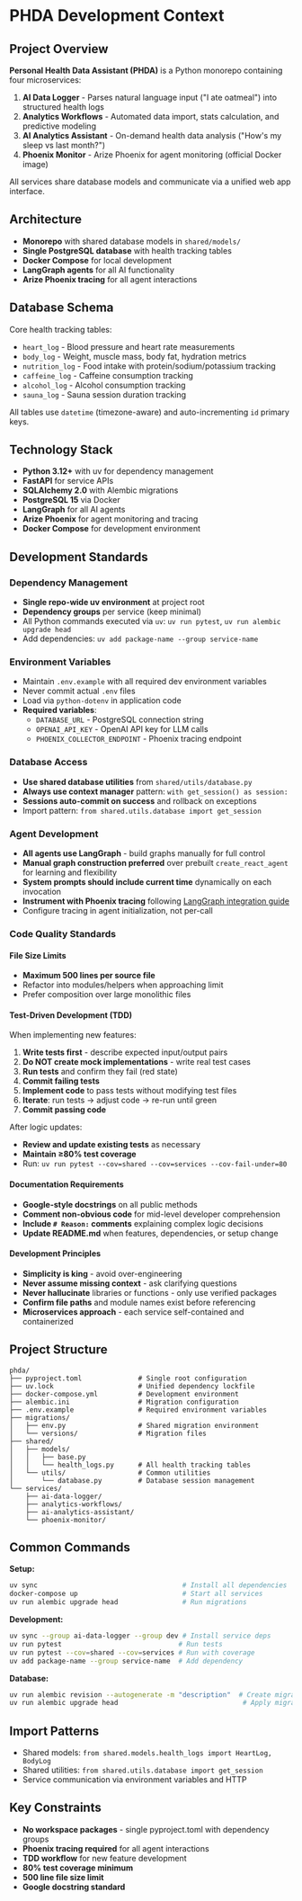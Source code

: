# PHDA Development Context

## Project Overview

**Personal Health Data Assistant (PHDA)** is a Python monorepo containing four microservices:

1. **AI Data Logger** - Parses natural language input ("I ate oatmeal") into structured health logs
2. **Analytics Workflows** - Automated data import, stats calculation, and predictive modeling  
3. **AI Analytics Assistant** - On-demand health data analysis ("How's my sleep vs last month?")
4. **Phoenix Monitor** - Arize Phoenix for agent monitoring (official Docker image)

All services share database models and communicate via a unified web app interface.

## Architecture

- **Monorepo** with shared database models in `shared/models/`
- **Single PostgreSQL database** with health tracking tables
- **Docker Compose** for local development
- **LangGraph agents** for all AI functionality
- **Arize Phoenix tracing** for all agent interactions

## Database Schema

Core health tracking tables:
- `heart_log` - Blood pressure and heart rate measurements
- `body_log` - Weight, muscle mass, body fat, hydration metrics
- `nutrition_log` - Food intake with protein/sodium/potassium tracking
- `caffeine_log` - Caffeine consumption tracking
- `alcohol_log` - Alcohol consumption tracking  
- `sauna_log` - Sauna session duration tracking

All tables use `datetime` (timezone-aware) and auto-incrementing `id` primary keys.

## Technology Stack

- **Python 3.12+** with uv for dependency management
- **FastAPI** for service APIs
- **SQLAlchemy 2.0** with Alembic migrations
- **PostgreSQL 15** via Docker
- **LangGraph** for all AI agents
- **Arize Phoenix** for agent monitoring and tracing
- **Docker Compose** for development environment

## Development Standards

### Dependency Management
- **Single repo-wide uv environment** at project root
- **Dependency groups** per service (keep minimal)
- All Python commands executed via `uv`: `uv run pytest`, `uv run alembic upgrade head`
- Add dependencies: `uv add package-name --group service-name`

### Environment Variables
- Maintain `.env.example` with all required dev environment variables
- Never commit actual `.env` files
- Load via `python-dotenv` in application code
- **Required variables**:
  - `DATABASE_URL` - PostgreSQL connection string
  - `OPENAI_API_KEY` - OpenAI API key for LLM calls
  - `PHOENIX_COLLECTOR_ENDPOINT` - Phoenix tracing endpoint

### Database Access
- **Use shared database utilities** from `shared/utils/database.py`
- **Always use context manager** pattern: `with get_session() as session:`
- **Sessions auto-commit on success** and rollback on exceptions
- Import pattern: `from shared.utils.database import get_session`

### Agent Development
- **All agents use LangGraph** - build graphs manually for full control
- **Manual graph construction preferred** over prebuilt `create_react_agent` for learning and flexibility
- **System prompts should include current time** dynamically on each invocation
- **Instrument with Phoenix tracing** following [LangGraph integration guide](https://arize.com/docs/phoenix/integrations/frameworks/langchain/langchain-tracing)
- Configure tracing in agent initialization, not per-call

### Code Quality Standards

#### File Size Limits
- **Maximum 500 lines per source file**
- Refactor into modules/helpers when approaching limit
- Prefer composition over large monolithic files

#### Test-Driven Development (TDD)
When implementing new features:
1. **Write tests first** - describe expected input/output pairs
2. **Do NOT create mock implementations** - write real test cases
3. **Run tests** and confirm they fail (red state)
4. **Commit failing tests**
5. **Implement code** to pass tests without modifying test files
6. **Iterate**: run tests → adjust code → re-run until green
7. **Commit passing code**

After logic updates:
- **Review and update existing tests** as necessary
- **Maintain ≥80% test coverage**
- Run: `uv run pytest --cov=shared --cov=services --cov-fail-under=80`

#### Documentation Requirements
- **Google-style docstrings** on all public methods
- **Comment non-obvious code** for mid-level developer comprehension
- **Include `# Reason:` comments** explaining complex logic decisions
- **Update README.md** when features, dependencies, or setup change

#### Development Principles
- **Simplicity is king** - avoid over-engineering
- **Never assume missing context** - ask clarifying questions
- **Never hallucinate** libraries or functions - only use verified packages
- **Confirm file paths** and module names exist before referencing
- **Microservices approach** - each service self-contained and containerized

## Project Structure

```
phda/
├── pyproject.toml              # Single root configuration
├── uv.lock                     # Unified dependency lockfile  
├── docker-compose.yml          # Development environment
├── alembic.ini                 # Migration configuration
├── .env.example                # Required environment variables
├── migrations/
│   ├── env.py                  # Shared migration environment
│   └── versions/               # Migration files
├── shared/
│   ├── models/
│   │   ├── base.py
│   │   └── health_logs.py      # All health tracking tables
│   └── utils/                  # Common utilities
│       └── database.py         # Database session management
└── services/
    ├── ai-data-logger/
    ├── analytics-workflows/
    ├── ai-analytics-assistant/
    └── phoenix-monitor/
```

## Common Commands

**Setup:**
```bash
uv sync                                    # Install all dependencies
docker-compose up                          # Start all services
uv run alembic upgrade head                # Run migrations
```

**Development:**
```bash
uv sync --group ai-data-logger --group dev # Install service deps
uv run pytest                             # Run tests
uv run pytest --cov=shared --cov=services # Run with coverage
uv add package-name --group service-name  # Add dependency
```

**Database:**
```bash
uv run alembic revision --autogenerate -m "description"  # Create migration
uv run alembic upgrade head                               # Apply migrations
```

## Import Patterns

- Shared models: `from shared.models.health_logs import HeartLog, BodyLog`
- Shared utilities: `from shared.utils.database import get_session`
- Service communication via environment variables and HTTP

## Key Constraints

- **No workspace packages** - single pyproject.toml with dependency groups
- **Phoenix tracing required** for all agent interactions
- **TDD workflow** for new feature development
- **80% test coverage minimum**
- **500 line file size limit**
- **Google docstring standard**